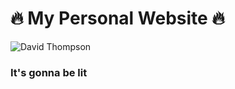 # :fire: My Personal Website :fire:

![David Thompson](https://raw.githubusercontent.com/ysdexlic/react-site/master/style/images/name.gif)

### It's gonna be lit

